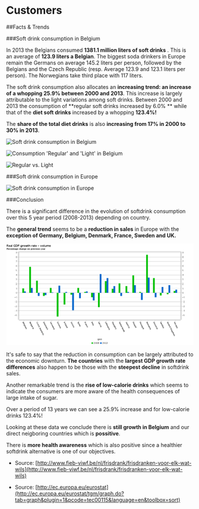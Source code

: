 # Customers
##Facts & Trends

###Soft drink consumption in Belgium

In 2013 the Belgians consumed **1381.1 million liters of soft drinks** . This is an average of **123.9 liters a Belgian**. The biggest soda drinkers in Europe remain the Germans on average 145.2 liters per person, followed by the Belgians and the Czech Republic (resp. Average 123.9 and 123.1 liters per person). The Norwegians take third place with 117 liters.

The soft drink consumption also allocates an **increasing trend: an increase of a whopping 25.9% between 2000 and 2013**. This increase is largely attributable to the light variations among soft drinks. Between 2000 and 2013 the consumption of **regular soft drinks increased by 6.0% ** while that of the **diet soft drinks** increased by a whopping **123.4%!**

The **share of the total diet drinks** is also **increasing from 17% in 2000 to 30% in 2013**.

![Soft drink consumption in Belgium](http://www.fieb-viwf.be/usr/image008.png)

![Consumption 'Regular' and 'Light' in Belgium](http://www.fieb-viwf.be/usr/image009.png)

![Regular vs. Light](http://www.fieb-viwf.be/usr/image010.png)

###Soft drink consumption in Europe

![Soft drink consumption in Europe](http://www.fieb-viwf.be/usr/image011.png)

###Conclusion

There is a significant difference in the evolution of softdrink consumption over this 5 year period (2008-2013) depending on country.

The **general trend** seems to be a **reduction in sales** in Europe with the **exception of Germany, Belgium, Denmark, France, Sweden and UK.**


![GDP](Eurostat_Graph_tec00115.png)

It's safe to say that the reduction in consumption can be largely attributed to the economic downturn. **The countries** with the **largest GDP growth rate differences** also happen to be those with the **steepest decline** in softdrink sales.

Another remarkable trend is the **rise of low-calorie drinks** which seems to indicate the consumers are more aware of the health consequences of large intake of sugar.

Over a period of 13 years we can see a 25.9% increase and for low-calorie drinks 123.4%!

Looking at these data we conclude there is **still growth in Belgium** and our direct neigboring countries which is **possitive**.

There is **more health awareness** which is also positive since a healthier softdrink alternative is one of our objectives.


* Source: [http://www.fieb-viwf.be/nl/frisdrank/frisdranken-voor-elk-wat-wils](http://www.fieb-viwf.be/nl/frisdrank/frisdranken-voor-elk-wat-wils)

* Source: [http://ec.europa.eu/eurostat](http://ec.europa.eu/eurostat/tgm/graph.do?tab=graph&plugin=1&pcode=tec00115&language=en&toolbox=sort)


